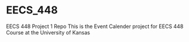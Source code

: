 # EECS_448
EECS 448 Project 1 Repo
This is the Event Calender project for EECS 448 Course at the University of Kansas
